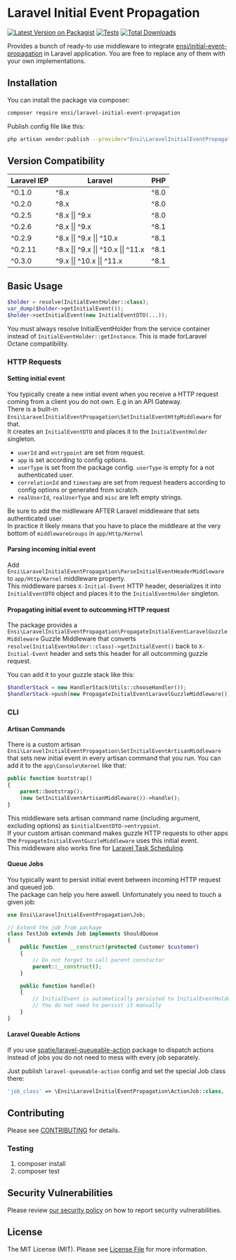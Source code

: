 # Laravel Initial Event Propagation

[![Latest Version on Packagist](https://img.shields.io/packagist/v/ensi/laravel-initial-event-propagation.svg?style=flat-square)](https://packagist.org/packages/ensi/laravel-initial-event-propagation)
[![Tests](https://github.com/ensi-platform/laravel-initial-event-propagation/actions/workflows/run-tests.yml/badge.svg?branch=master)](https://github.com/ensi-platform/laravel-initial-event-propagation/actions/workflows/run-tests.yml)
[![Total Downloads](https://img.shields.io/packagist/dt/ensi/laravel-initial-event-propagation.svg?style=flat-square)](https://packagist.org/packages/ensi/laravel-initial-event-propagation)

Provides a bunch of ready-to use middleware to integrate [ensi/initial-event-propagation](https://github.com/ensi-platform/php-initial-event-propagation/) in Laravel application.
You are free to replace any of them with your own implementations.

## Installation

You can install the package via composer:

```bash
composer require ensi/laravel-initial-event-propagation
```

Publish config file like this:

```bash
php artisan vendor:publish --provider="Ensi\LaravelInitialEventPropagation\LaravelInitialEventPropagationServiceProvider"
```

## Version Compatibility

| Laravel IEP | Laravel                              | PHP  |
|-------------|--------------------------------------|------|
| ^0.1.0      | ^8.x                                 | ^8.0 |
| ^0.2.0      | ^8.x                                 | ^8.0 |
| ^0.2.5      | ^8.x \|\| ^9.x                       | ^8.0 |
| ^0.2.6      | ^8.x \|\| ^9.x                       | ^8.1 |
| ^0.2.9      | ^8.x \|\| ^9.x \|\| ^10.x            | ^8.1 |
| ^0.2.11     | ^8.x \|\| ^9.x \|\| ^10.x \|\| ^11.x | ^8.1 |
| ^0.3.0      | ^9.x \|\| ^10.x \|\| ^11.x           | ^8.1 |

## Basic Usage

```php
$holder = resolve(InitialEventHolder::class);
var_dump($holder->getInitialEvent());
$holder->setInitialEvent(new InitialEventDTO(...));
```

You must always resolve InitialEventHolder from the service container instead of `InitialEventHolder::getInstance`.
This is made forLaravel Octane compatibility.

### HTTP Requests

#### Setting initial event

You typically create a new initial event when you receive a HTTP request coming from a client you do not own. E.g in an API Gateway.  
There is a built-in `Ensi\LaravelInitialEventPropagation\SetInitialEventHttpMiddleware` for that.  
It creates an `InitialEventDTO` and places it to the `InitialEventHolder` singleton.  
- `userId` and `entrypoint` are set from request.
- `app` is set according to config options.
- `userType` is set from the package config. `userType` is empty for a not authenticated user.
- `correlationId` and `timestamp` are set from request headers according to config options or generated from scratch.
- `realUserId`, `realUserType` and `misc` are left empty strings.

Be sure to add the midlleware AFTER Laravel middleware that sets authenticated user.   
In practice it likely means that you have to place the middleare at the very bottom of `middlewareGroups` in `app/Http/Kernel`

#### Parsing incoming initial event

Add `Ensi\LaravelInitialEventPropagation\ParseInitialEventHeaderMiddleware` to `app/Http/Kernel` middleware property.  
This middleware parses `X-Initial-Event` HTTP header, deserializes it into `InitialEventDTO` object and places it to the `InitialEventHolder` singleton.

#### Propagating initial event to outcomming HTTP request
The package provides a `Ensi\LaravelInitialEventPropagation\PropagateInitialEventLaravelGuzzleMiddleware` Guzzle Middleware that converts ` resolve(InitialEventHolder::class)->getInitialEvent()` back to `X-Initial-Event` header and sets this header for all outcomming guzzle request.  

You can add it to your guzzle stack like this:

```php
$handlerStack = new HandlerStack(Utils::chooseHandler());
$handlerStack->push(new PropagateInitialEventLaravelGuzzleMiddleware());
```

### CLI

#### Artisan Commands

There is a custom artisan `Ensi\LaravelInitialEventPropagation\SetInitialEventArtisanMiddleware` that sets new initial event in every artisan command that you run.
You can add it to the `app\Console\Kernel` like that:

```php
public function bootstrap()
{
    parent::bootstrap();
    (new SetInitialEventArtisanMiddleware())->handle();
}
```
This middleware sets artisan command name (including argument, excluding options) as `$initialEventDTO->entrypoint`.  
If your custom artisan command makes guzzle HTTP requests to other apps the `PropagateInitialEventGuzzleMiddleware` uses this initial event.  
This middleware also works fine for [Laravel Task Scheduling](https://laravel.com/docs/latest/scheduling).

#### Queue Jobs

You typically want to persist initial event between incoming HTTP request and queued job.  
The package can help you here aswell. Unfortunately you need to touch a given job:

```php
use Ensi\LaravelInitialEventPropagation\Job;

// Extend the job from package
class TestJob extends Job implements ShouldQueue 
{
    public function __construct(protected Customer $customer)
    {
        // Do not forget to call parent constuctor
        parent::__construct();
    }

    public function handle()
    {
        // InitialEvent is automatically persisted to InitialEventHolder via job middleware in parent class, 
        // You do not need to persist it manually
    }
}
```

#### Laravel Queable Actions

If you use [spatie/laravel-queueable-action](https://github.com/spatie/laravel-queueable-action) package to dispatch actions instead of jobs you do not need to mess with every job separately.

Just publish `laravel-queueable-action` config and set the special Job class there:

```php 
'job_class' => \Ensi\LaravelInitialEventPropagation\ActionJob::class,
```

## Contributing

Please see [CONTRIBUTING](.github/CONTRIBUTING.md) for details.

### Testing

1. composer install
2. composer test

## Security Vulnerabilities

Please review [our security policy](.github/SECURITY.md) on how to report security vulnerabilities.

## License

The MIT License (MIT). Please see [License File](LICENSE.md) for more information.
